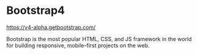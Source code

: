 # Bootstrap4

https://v4-alpha.getbootstrap.com/

Bootstrap is the most popular HTML, CSS, and JS framework in the world for building responsive, mobile-first projects on the web.
